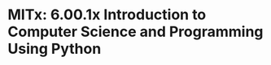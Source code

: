 MITx: 6.00.1x Introduction to Computer Science and Programming Using Python
===========================================================================
